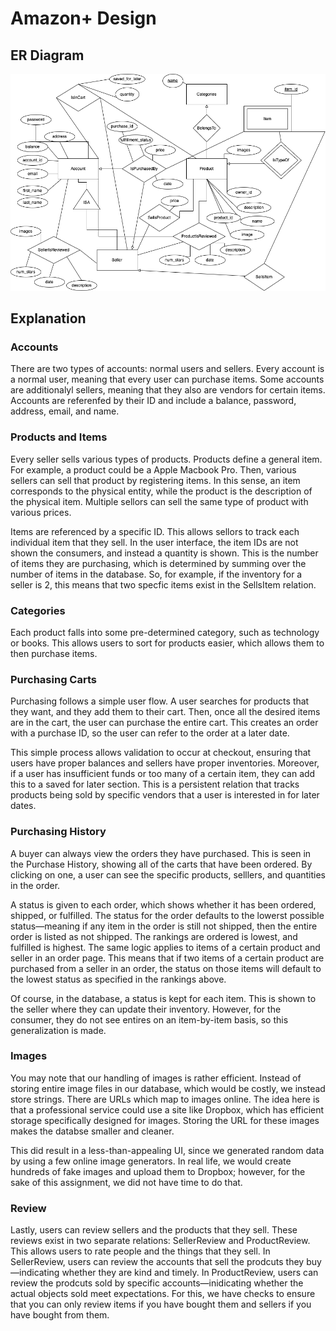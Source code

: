 # Amazon+ Design

## ER Diagram

![ER Diagram](ER_diagram.png)

## Explanation

### Accounts

There are two types of accounts: normal users and sellers. Every account is a normal user, meaning that every user can purchase items. Some accounts are additionalyl sellers, meaning that they also are vendors for certain items. Accounts are referenfed by their ID and include a balance, password, address, email, and name.

### Products and Items

Every seller sells various types of products. Products define a general item. For example, a product could be a Apple Macbook Pro. Then, various sellers can sell that product by registering items. In this sense, an item corresponds to the physical entity, while the product is the description of the physical item. Multiple sellors can sell the same type of product with various prices.

Items are referenced by a specific ID. This allows sellors to track each individual item that they sell. In the user interface, the item IDs are not shown the consumers, and instead a quantity is shown. This is the number of items they are purchasing, which is determined by summing over the number of items in the database. So, for example, if the inventory for a seller is 2, this means that two specfic items exist in the SellsItem relation.

### Categories

Each product falls into some pre-determined category, such as technology or books. This allows users to sort for products easier, which allows them to then purchase items.

### Purchasing Carts

Purchasing follows a simple user flow. A user searches for products that they want, and they add them to their cart. Then, once all the desired items are in the cart, the user can purchase the entire cart. This creates an order with a purchase ID, so the user can refer to the order at a later date.

This simple process allows validation to occur at checkout, ensuring that users have proper balances and sellers have proper inventories. Moreover, if a user has insufficient funds or too many of a certain item, they can add this to a saved for later section. This is a persistent relation that tracks products being sold by specific vendors that a user is interested in for later dates.

### Purchasing History

A buyer can always view the orders they have purchased. This is seen in the Purchase History, showing all of the carts that have been ordered. By clicking on one, a user can see the specific products, selllers, and quantities in the order. 

A status is given to each order, which shows whether it has been ordered, shipped, or fulfilled. The status for the order defaults to the lowerst possible status—meaning if any item in the order is still not shipped, then the entire order is listed as not shipped. The rankings are ordered is lowest, and fulfilled is highest. The same logic applies to items of a certain product and seller in an order page. This means that if two items of a certain product are purchased from a seller in an order, the status on those items will default to the lowest status as specified in the rankings above.

Of course, in the database, a status is kept for each item. This is shown to the seller where they can update their inventory. However, for the consumer, they do not see entires on an item-by-item basis, so this generalization is made.

### Images

You may note that our handling of images is rather efficient. Instead of storing entire image files in our database, which would be costly, we instead store strings. There are URLs which map to images online. The idea here is that a professional service could use a site like Dropbox, which has efficient storage specifically designed for images. Storing the URL for these images makes the databse smaller and cleaner.

This did result in a less-than-appealing UI, since we generated random data by using a few online image generators. In real life, we would create hundreds of fake images and upload them to Dropbox; however, for the sake of this assignment, we did not have time to do that.

### Review

Lastly, users can review sellers and the products that they sell. These reviews exist in two separate relations: SellerReview and ProductReview. This allows users to rate people and the things that they sell. In SellerReview, users can review the accounts that sell the prodcuts they buy—indicating whether they are kind and timely. In ProductReview, users can review the prodcuts sold by specific accounts—inidicating whether the actual objects sold meet expectations. For this, we have checks to ensure that you can only review items if you have bought them and sellers if you have bought from them.







